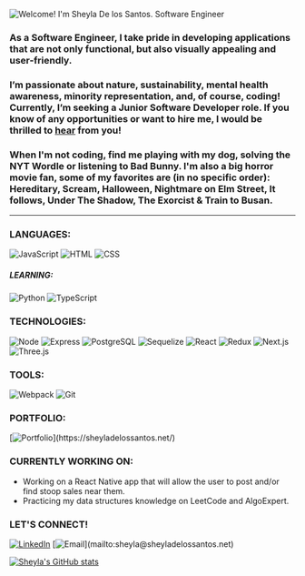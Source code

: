 ![Welcome! I'm Sheyla De los Santos. Software Engineer](https://media.giphy.com/media/v1.Y2lkPTc5MGI3NjExYmYyNWNiNTEzNzA4YWNkOGQ2NjFmYTdmMDY2ZTM1NzYwZDk3ZjYyMyZjdD1n/DkrFIUzPHG2AT4y7FF/giphy.gif)

### As a Software Engineer, I take pride in developing applications that are not only functional, but also visually appealing and user-friendly.

### I’m passionate about nature, sustainability, mental health awareness, minority representation, and, of course, coding! Currently, I’m seeking a Junior Software Developer role. If you know of any opportunities or want to hire me, I would be thrilled to [hear](mailto:sheyla@sheyladelossantos.net) from you! 

### When I'm not coding, find me playing with my dog, solving the NYT Wordle or listening to Bad Bunny. I'm also a big horror movie fan, some of my favorites are (in no specific order): Hereditary, Scream, Halloween, Nightmare on Elm Street, It follows, Under The Shadow, The Exorcist & Train to Busan.

<hr>

### LANGUAGES:

![JavaScript](https://img.shields.io/badge/-JavaScript-000?&logo=JavaScript)
![HTML](https://img.shields.io/badge/-HTML5-000?&logo=html5)
![CSS](https://img.shields.io/badge/-CSS-000?&logo=css3)

##### LEARNING:

![Python](https://img.shields.io/badge/-Python-000?&logo=Python)
![TypeScript](https://img.shields.io/badge/-TypeScript-000?&logo=TypeScript)

### TECHNOLOGIES:

![Node](https://img.shields.io/badge/-Node.js-000?&logo=node.js)
![Express](https://img.shields.io/badge/-Express-000?&logo=Express)
![PostgreSQL](https://img.shields.io/badge/-PostgreSQL-000?&logo=PostgreSQL)
![Sequelize](https://img.shields.io/badge/-Sequelize-000?&logo=Sequelize)
![React](https://img.shields.io/badge/-React.js-000?&logo=React)
![Redux](https://img.shields.io/badge/-Redux-000?&logo=Redux)
![Next.js](https://img.shields.io/badge/-Next.js-000?&logo=Next.js)
![Three.js](https://img.shields.io/badge/-Three.js-000?&logo=three.js)

### TOOLS: 

![Webpack](https://img.shields.io/badge/-Webpack-000?&logo=webpack)
![Git](https://img.shields.io/badge/-Git-000?&logo=Git)

### PORTFOLIO: 

[![Portfolio](https://img.shields.io/badge/-sheyladelossantos.net-000?)](https://sheyladelossantos.net/)

### CURRENTLY WORKING ON:

- Working on a React Native app that will allow the user to post and/or find stoop sales near them. 
- Practicing my data structures knowledge on LeetCode and AlgoExpert.

### LET'S CONNECT!

[![LinkedIn](https://img.shields.io/badge/-LinkedIn-000?&logo=linkedin&color=black)](https://www.linkedin.com/in/sheyladelossantos/)
[![Email](https://img.shields.io/badge/-Email-000?)](mailto:sheyla@sheyladelossantos.net)


[![Sheyla's GitHub stats](https://github-readme-stats.vercel.app/api?username=ssshhheeeyyy&count_private=true&show_icons=true&bg_color=DEG,ffff,000000&title_color=bf19ce&text_color=b731cb&icon_color=000000&line_height=30&hide_border=true&border_radius=0&include_all_commits=true&hide_title=true&hide=stars)](https://github.com/anuraghazra/github-readme-stats)
